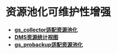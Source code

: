 # 资源池化可维护性增强

-   **[gs_collector适配资源池化](gs_collector适配资源池化.md)**
-   **[DMS资源统计视图](DMS资源统计视图.md)**
-   **[gs_probackup适配资源池化](gs_probackup适配资源池化.md)**